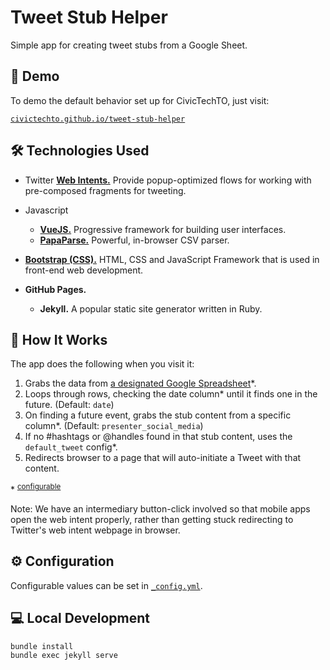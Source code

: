 # Tweet Stub Helper

Simple app for creating tweet stubs from a Google Sheet.

## :eyes: Demo

To demo the default behavior set up for CivicTechTO, just visit:

[`civictechto.github.io/tweet-stub-helper`](http://civictechto.github.io/tweet-stub-helper)

## :hammer_and_wrench: Technologies Used

- Twitter [**Web Intents.**][webintent] Provide popup-optimized flows
  for working with pre-composed fragments for tweeting.
- Javascript
  - [**VueJS.**][vuejs] Progressive framework for building user
    interfaces.
  - [**PapaParse.**][papaparse] Powerful, in-browser CSV parser.
- [**Bootstrap (CSS).**][bootstrap] HTML, CSS and JavaScript Framework
  that is used in front-end web development.
- **GitHub Pages.**
  - **Jekyll.** A popular static site generator written in Ruby.

   [webintent]: https://developer.twitter.com/en/docs/twitter-for-websites/web-intents/overview.html
   [vuejs]: https://vuejs.org/v2/guide/
   [papaparse]: https://www.papaparse.com/
   [bootstrap]: https://www.bootstrapdash.com/what-is-twitter-bootstrap/

## :rocket: How It Works

The app does the following when you visit it:

1. Grabs the data from [a designated Google Spreadsheet](https://docs.google.com/spreadsheets/d/1-p0CyUMC0nqrEQNc6Yikd2vg033GoChSWR8rFKFxfgU/edit#gid=1209202081)*.
2. Loops through rows, checking the date column* until it finds one in
   the future. (Default: `date`)
3. On finding a future event, grabs the stub content from a specific column*.
   (Default: `presenter_social_media`)
4. If no #hashtags or @handles found in that stub content, uses the
   `default_tweet` config*.
4. Redirects browser to a page that will auto-initiate a Tweet with that
   content.

\* <sup>[configurable](#Configuration)</sup>

Note: We have an intermediary button-click involved so that mobile apps
open the web intent properly, rather than getting stuck redirecting to Twitter's web
intent webpage in browser.

## :gear: Configuration

Configurable values can be set in [`_config.yml`](/_config.yml).

## :computer: Local Development

```
bundle install
bundle exec jekyll serve
```

